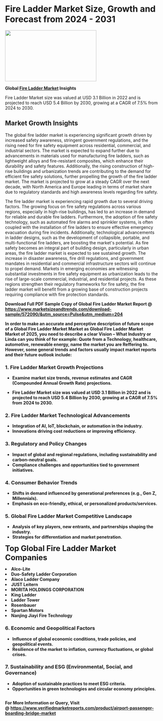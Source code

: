 <H1>Fire Ladder Market Size, Growth and Forecast from 2024 - 2031</H1><img class="aligncenter size-medium wp-image-584254" src="https://thirdeyenews.in/wp-content/uploads/2024/09/Global-Market-Research-300x168.jpeg" alt="" width="300" height="168" /><p><strong>Global&nbsp;<a href="https://www.marketsizeandtrends.com/download-sample/572090/&amp;utm_source=Pulse&amp;utm_medium=204">Fire Ladder Market</a> Insights</strong></p><p>Fire Ladder Market size was valued at USD 3.1 Billion in 2022 and is projected to reach USD 5.4 Billion by 2030, growing at a CAGR of 7.5% from 2024 to 2030.</p><p><h2>Market Growth Insights</h2> <p>The global fire ladder market is experiencing significant growth driven by increased safety awareness, stringent government regulations, and the rising need for fire safety equipment across residential, commercial, and industrial sectors. The market is expected to expand further due to advancements in materials used for manufacturing fire ladders, such as lightweight alloys and fire-resistant composites, which enhance their durability and safety features. Additionally, the rising construction of high-rise buildings and urbanization trends are contributing to the demand for efficient fire safety solutions, further propelling the growth of the fire ladder market. The market is projected to grow at a steady CAGR over the next decade, with North America and Europe leading in terms of market share due to regulatory standards and high awareness levels regarding fire safety.</p> <p><strong></strong></p> <p>The fire ladder market is experiencing rapid growth due to several driving factors. The growing focus on fire safety regulations across various regions, especially in high-rise buildings, has led to an increase in demand for reliable and durable fire ladders. Furthermore, the adoption of fire safety technology, such as automated fire alarms and sprinkler systems, is often coupled with the installation of fire ladders to ensure effective emergency evacuation during fire incidents. Additionally, technological advancements in ladder designs, such as the development of collapsible, portable, and multi-functional fire ladders, are boosting the market's potential. As fire safety becomes an integral part of building design, particularly in urban areas, the fire ladder market is expected to see sustained growth. The increase in disaster awareness, fire drill regulations, and government mandates in residential and commercial infrastructure sectors will continue to propel demand. Markets in emerging economies are witnessing substantial investments in fire safety equipment as urbanization leads to the rise of large-scale commercial, industrial, and residential projects. As these regions strengthen their regulatory frameworks for fire safety, the fire ladder market will benefit from a growing base of construction projects requiring compliance with fire protection standards.</p> <p><strong></p><p><span class=""><strong>Download Full PDF Sample Copy of Global Fire Ladder Market Report</strong> @ <a href="https://www.marketsizeandtrends.com/download-sample/572090/&amp;utm_source=Pulse&amp;utm_medium=204" target="_blank">https://www.marketsizeandtrends.com/download-sample/572090/&amp;utm_source=Pulse&amp;utm_medium=204</a></span></p><p>In order to make an accurate and perceptive description of future scope of a Global&nbsp;Fire Ladder Market Market as Global&nbsp;Fire Ladder Market Market of 2025, you need to describe a clear Vision &ndash; What Industry or Linda can you think of for example: Quote from a Technology, healthcare, automotive, renewable energy, name the market you are Reffering to. However, some general trends and factors usually impact market reports and their future outlook include:</p><h3>1.&nbsp;<strong>Fire Ladder Market Growth Projections</strong></h3><ul><li>Examine market size trends, revenue estimates and CAGR (Compounded Annual Growth Rate) projections.</li><li><p>Fire Ladder Market size was valued at USD 3.1 Billion in 2022 and is projected to reach USD 5.4 Billion by 2030, growing at a CAGR of 7.5% from 2024 to 2030.</p></li></ul><h3>2.&nbsp;<strong>Fire Ladder Market Technological Advancements</strong></h3><ul><li>Integration of AI, IoT, blockchain, or automation in the industry.</li><li>Innovations driving cost reductions or improving efficiency.</li></ul><h3>3.&nbsp;<strong>Regulatory and Policy Changes</strong></h3><ul><li>Impact of global and regional regulations, including sustainability and carbon-neutral goals.</li><li>Compliance challenges and opportunities tied to government initiatives.</li></ul><h3>4.&nbsp;<strong>Consumer Behavior Trends</strong></h3><ul><li>Shifts in demand influenced by generational preferences (e.g., Gen Z, Millennials).</li><li>Emphasis on eco-friendly, ethical, or personalized products/services.</li></ul><h3>5.&nbsp;<strong>Global Fire Ladder Market Competitive Landscape</strong></h3><ul><li>Analysis of key players, new entrants, and partnerships shaping the industry.</li><li>Strategies for differentiation and market penetration.</li></ul><p data-pm-slice="1 1 []"><span style="color: inherit; font-family: inherit; font-size: 25px;">Top Global Fire Ladder Market Companies</span></p><div class="" data-test-id=""><p><li>Alco-Lite</li><li> Duo-Safety Ladder Corporation</li><li> Alaco Ladder Company</li><li> JUST Leitern</li><li> MORITA HOLDINGS CORPORATION</li><li> King Ladder</li><li> Ladder Tower</li><li> Rosenbauer</li><li> Spartan Motors</li><li> Nanjing Jiayi Fire Technology</li></p></div><h3>6.&nbsp;<strong>Economic and Geopolitical Factors</strong></h3><ul><li>Influence of global economic conditions, trade policies, and geopolitical events.</li><li>Resilience of the market to inflation, currency fluctuations, or global crises.</li></ul><h3>7.&nbsp;<strong>Sustainability and ESG (Environmental, Social, and Governance)</strong></h3><ul><li>Adoption of sustainable practices to meet ESG criteria.</li><li>Opportunities in green technologies and circular economy principles.</li></ul><h2><strong style="font-size: 14px;">For More Information or Query, Visit @&nbsp;</strong><a style="background-color: #ffffff; font-size: 14px;" href="https://www.marketsizeandtrends.com/report/fire-ladder-market/" target="_blank">https://www.verifiedmarketreports.com/product/airport-passenger-boarding-bridge-market</a></h2>
